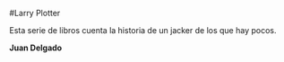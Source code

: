#Larry Plotter

Esta serie de libros cuenta la historia de un jacker de los que hay pocos.

**Juan Delgado**


